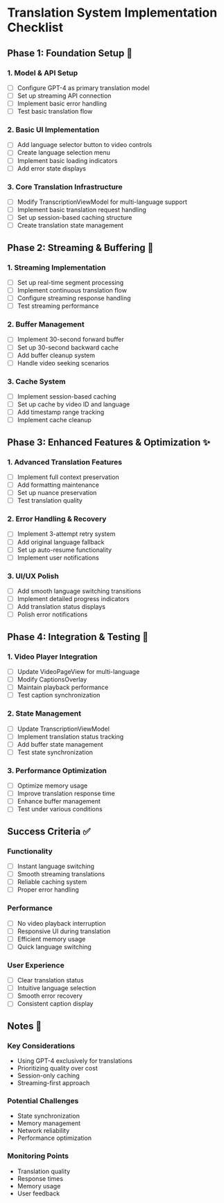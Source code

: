 # Translation System Implementation Checklist

## Phase 1: Foundation Setup 🚀

### 1. Model & API Setup
- [ ] Configure GPT-4 as primary translation model
- [ ] Set up streaming API connection
- [ ] Implement basic error handling
- [ ] Test basic translation flow

### 2. Basic UI Implementation
- [ ] Add language selector button to video controls
- [ ] Create language selection menu
- [ ] Implement basic loading indicators
- [ ] Add error state displays

### 3. Core Translation Infrastructure
- [ ] Modify TranscriptionViewModel for multi-language support
- [ ] Implement basic translation request handling
- [ ] Set up session-based caching structure
- [ ] Create translation state management

## Phase 2: Streaming & Buffering 🌊

### 1. Streaming Implementation
- [ ] Set up real-time segment processing
- [ ] Implement continuous translation flow
- [ ] Configure streaming response handling
- [ ] Test streaming performance

### 2. Buffer Management
- [ ] Implement 30-second forward buffer
- [ ] Set up 30-second backward cache
- [ ] Add buffer cleanup system
- [ ] Handle video seeking scenarios

### 3. Cache System
- [ ] Implement session-based caching
- [ ] Set up cache by video ID and language
- [ ] Add timestamp range tracking
- [ ] Implement cache cleanup

## Phase 3: Enhanced Features & Optimization ✨

### 1. Advanced Translation Features
- [ ] Implement full context preservation
- [ ] Add formatting maintenance
- [ ] Set up nuance preservation
- [ ] Test translation quality

### 2. Error Handling & Recovery
- [ ] Implement 3-attempt retry system
- [ ] Add original language fallback
- [ ] Set up auto-resume functionality
- [ ] Implement user notifications

### 3. UI/UX Polish
- [ ] Add smooth language switching transitions
- [ ] Implement detailed progress indicators
- [ ] Add translation status displays
- [ ] Polish error notifications

## Phase 4: Integration & Testing 🔄

### 1. Video Player Integration
- [ ] Update VideoPageView for multi-language
- [ ] Modify CaptionsOverlay
- [ ] Maintain playback performance
- [ ] Test caption synchronization

### 2. State Management
- [ ] Update TranscriptionViewModel
- [ ] Implement translation status tracking
- [ ] Add buffer state management
- [ ] Test state synchronization

### 3. Performance Optimization
- [ ] Optimize memory usage
- [ ] Improve translation response time
- [ ] Enhance buffer management
- [ ] Test under various conditions

## Success Criteria ✅

### Functionality
- [ ] Instant language switching
- [ ] Smooth streaming translations
- [ ] Reliable caching system
- [ ] Proper error handling

### Performance
- [ ] No video playback interruption
- [ ] Responsive UI during translation
- [ ] Efficient memory usage
- [ ] Quick language switching

### User Experience
- [ ] Clear translation status
- [ ] Intuitive language selection
- [ ] Smooth error recovery
- [ ] Consistent caption display

## Notes 📝

### Key Considerations
- Using GPT-4 exclusively for translations
- Prioritizing quality over cost
- Session-only caching
- Streaming-first approach

### Potential Challenges
- State synchronization
- Memory management
- Network reliability
- Performance optimization

### Monitoring Points
- Translation quality
- Response times
- Memory usage
- User feedback 